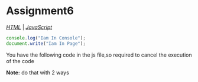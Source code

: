 # Assignment6

*[HTML](./index.html)* | *[JavaScript](./main.js)*  

```javascript
console.log("Iam In Console");
document.write("Iam In Page");
```

You have the following code in the js file,so required to cancel the execution of the code  

**Note:** do that with 2 ways
